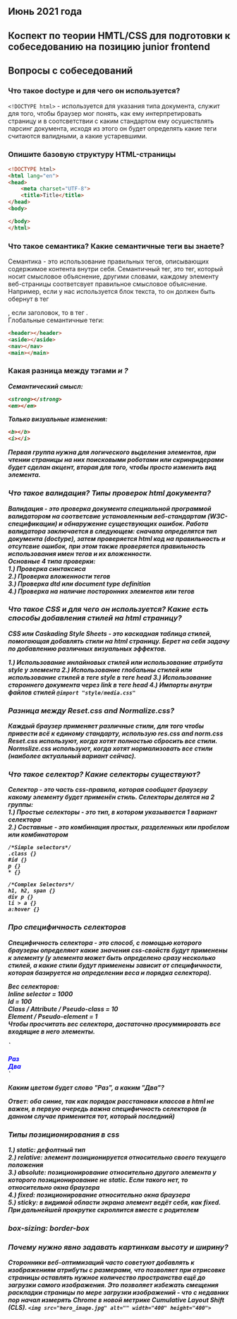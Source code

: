 ## Июнь 2021 года

## Коспект по теории HMTL/CSS для подготовки к собеседованию на позицию junior frontend
## Вопросы с собеседований
### Что такое doctype и для чего он используется?
`<!DOCTYPE html>` - используется для указания типа документа, служит для того, чтобы браузер мог понять, как ему интерпретировать страницу и в соотсветствии с каким стандартом ему осушествлять парсинг документа, исходя из этого он будет определять какие теги считаются валидными, а какие устаревшими.
### Опишите базовую структуру HTML-страницы
```html
<!DOCTYPE html>
<html lang="en">
<head>
    <meta charset="UTF-8">
    <title>Title</title>
</head>
<body>

</body>
</html>
```

### Что такое семантика? Какие семантичные теги вы знаете?
Семантика - это использование правильных тегов, описывающих содержимое контента внутри себя. Семантичный тег, это тег, который носит смысловое объяснение, другими словами, каждому элементу веб-страницы соответсвует правильное смысловое объяснение. Например, если у нас используется блок текста, то он должен быть обернут в тег <p>, если заголовок, то в тег <h>.  
Глобальные семантичные теги:
```html
<header></header>   
<aside></aside>  
<nav></nav>  
<main></main>
```

### Какая разница между тэгами <strong><em> и <b><i>?
Семантический смысл:  
```html
<strong></strong>
<em></em>
```
Только визуальные изменения:  
```html
<b></b>
<i></i>
```  
Первая группа нужна для логического выделения элементов, при чтении страницы на них поисковыми роботами или скринридерами будет сделан акцент, вторая для того, чтобы просто изменить вид элемента. 

### Что такое валидация? Типы проверок html документа?
Валидация - это проверка документа специальной программой валидатором на соответсвие установленным веб-стандартам (W3C-спецификации) и обнаружение существующих ошибок. Работа валидатора заключается в следующем: сначала определятся тип документа (doctype), затем проверяется html код на правильность и отсутсвие ошибок, при этом также проверяется правильность использования имен тегов и их вложенности.  
Основные 4 типа проверки:  
1.) Проверка синтаксиса  
2.) Проверка вложенности тегов  
3.) Проверка dtd или document type definition  
4.) Проверка на наличие посторонних элементов или тегов  

### Что такое CSS и для чего он используется? Какие есть способы добавления стилей на html страницу?
CSS или Caskading Style Sheets - это каскадная таблица стилей, помогающая добавлять стили на html страницу. Берет на себя задачу по добавлению различных визуальных эффектов.

1.) Использование инлайновых стилей или использование атрибута style у элемента
2.) Использование глобальны стилей или использование стилей в теге style в теге head
3.) Использование стороннего документа через link в теге head
4.) Импорты внутри файлов стилей
`@import "style/media.css"`

### Разница между Reset.css and Normalize.css?
Каждый браузер применяет различные стили, для того чтобы привести всё к единому стандарту, использую res.css and norm.css  
Reset.css используют, когда хотят полностью сбросить все стили.  
Normslize.css используют, когда хотят нормализовать все стили (наиболее актуальный вариант сейчас).

### Что такое селектор? Какие селекторы существуют?
Селектор - это часть css-правила, которая сообщает браузеру какому элементу будет применён стиль.
Селекторы делятся на 2 группы:  
1.) Простые селекторы - это тип, в котором указывается 1 вариант селектора  
2.) Составные - это комбинация простых, разделенных или пробелом или комбинатором

```
/*Simple selectors*/
.class {}
#id {}
p {}
* {}

/*Complex Selectors*/
h1, h2, span {}
div p {}
li > a {}
a:hover {}
```

### Про специфичность селекторов
Специфичность селектора - это способ, с помощью которого браузеры определяют какие значения css-свойств будут применены к элементу (у элемента может быть определено сразу несколько стилей, а какие стили будут применены зависит от специфичности, которая базируется на определении веса и порядка селектора).

Вес селекторов:  
Inline selector = 1000  
Id = 100  
Class / Attribute / Pseudo-class = 10  
Element / Pseudo-element = 1  
Чтобы просчитать вес селектора, достаточно просуммировать все входящие в него элементы.

`<style>
.green {
color: green;
}
.blue {
color: blue;
}
</style>
<div class="green blue"> Раз </div>
<div class="blue green"> Два </div>`

Каким цветом будет слово "Раз", а каким "Два"?

Ответ: оба синие, так как порядок расстановки классов в html не важен, в первую очередь важна специфичность селекторов (в данном случае применится тот, который последний)

### Типы позиционирования в css
1.) static: дефолтный тип  
2.) relative: элемент позиционируется относительно своего текущего положения  
3.) absolute: позиционирование относительно другого элемента у которого позиционирование не static. Если такого нет, то относительно окна браузера  
4.) fixed: позиционирование относительно окна браузера  
5.) sticky: в видимой области экрана элемент ведёт себя, как fixed. При дальнейшей прокрутке скроллится вместе с родителем  

### box-sizing: border-box

### Почему нужно явно задавать картинкам высоту и ширину?
Сторонники веб-оптимизаций часто советуют добавлять к изображениям атрибуты с размерами, что позволяет при отрисовке страницы оставлять нужное количество пространства ещё до загрузки самого изображения. Это позволяет избежать смещения раскладки страницы по мере загрузки изображений - что с недавних пор начал измерять Chrome в новой метрике Cumulative Layout Shift (CLS).
`<img src="hero_image.jpg" alt="" width="400" height="400">`
